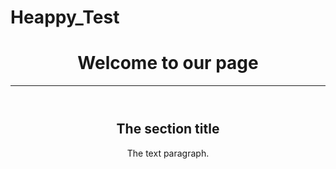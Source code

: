 # Heappy_Test
<html>
  <head>
    <title>I tried so hard</title>
    <style>
      li {
        display: inline-block; 
        margin-right: 10px;
        color: #778899;
      }
    </style>
  </head>
  <body>
    <header>
         <h1>Welcome to our page</h1>
      <hr>
    </header>
    <article>
      <header>
        <h2>The section title</h2>
        <p>The text paragraph.</p>
      </header>
    </article>
  </body>
</html>
